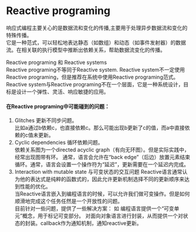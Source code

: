 # Reactive programing
响应式编程主要关心的是数据流和变化的传播,主要用于处理异步数据流和变化的特殊传播。  
它是一种范式，可以轻松地表达静态（如数组）和动态（如事件发射器）的数据流。在相关联的执行模型中推断出依赖关系，帮助数据流变化的传播。

Reactive programing 和 Reactive systems  
Reactive programing不等同于Reactive system. Reactive system不一定使用Reactive programing，但是推荐在系统中使用Reactive programing范式。  
Reactive system与Reactive programing不在一个层面，它是一种系统设计，目标是设计一个弹性、灵活、响应敏捷的应用。  
  
#### 在Reactive programing中可能碰到的问题：
1. Glitches
更新不同步问题。  
比如a通过b依赖c，也直接依赖c。那么可能出现b更新了c的值，而a中直接依赖的c值未更新。
2. Cyclic dependencies
循环依赖问题。  
依赖关系图为一个directed acyclic graph（有向无环图）。但是实际实践中，经常出现图带有环。
通常，语言会允许在“back edge”（后边）放置元素结束循环。通常，语言会设置一个操作符为“延迟”，更新需要在一个延迟内完成。
3. Interaction with mutable state 与可变状态的交互问题
Reactive语言通常认为他的表达式是纯粹的函数式的，因此允许更新机制选择不同的更新顺序来达到性能的优化。  
当Reactive语言嵌入到编程语言的时候，可以允许我们做可变操作。但是如何顺滑地完成这个任务任然是一个开放性的问题。  
目前针对一些问题，提供了一些解决方案：
如 编程语言提供一个“可变单元”概念，用于标记可变部分。
  对面向对象语言进行封装，从而提供一个对状态的封装。callback作为通知机制，通知reactive更新。

